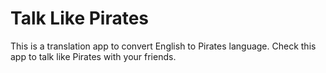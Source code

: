 # Talk Like Pirates
 
This is a translation app to convert English to Pirates language. Check this app to talk like Pirates with your friends.